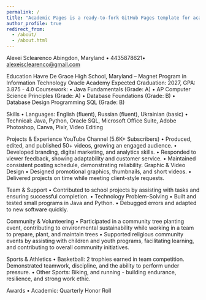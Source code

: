 ```yaml
---
permalink: /
title: "Academic Pages is a ready-to-fork GitHub Pages template for academic personal websites"
author_profile: true
redirect_from: 
  - /about/
  - /about.html
---
```


 Alexei Sclearenco
Abingdon, Maryland • 4435878621• alexeisclearenco@gmail.com 
  
Education 
Havre De Grace High School, Maryland – Magnet Program in Information Technology Oracle Academy
Expected Graduation: 2027, GPA: 3.875 - 4.0
Coursework: 
•	Java Fundamentals (Grade: A)
•	AP Computer Science Principles (Grade: A)
•	Database Foundations (Grade: B)
•	Database Design Programming SQL (Grade: B)

Skills
•	Languages: English (fluent), Russian (fluent), Ukrainian (basic)
•	Technical: Java, Python, Oracle SQL, Microsoft Office Suite, Adobe Photoshop, Canva, Pixlr, Video Editing

Projects & Experience 
YouTube Channel (5.6K+ Subscribers) 
•	Produced, edited, and published 50+ videos, growing an engaged audience. 
•	Developed branding, digital marketing, and analytics skills. 
•	Responded to viewer feedback, showing adaptability and customer service. 
•	Maintained consistent posting schedule, demonstrating reliability. 
Graphic & Video Design 
•	Designed promotional graphics, thumbnails, and short videos. 
•	Delivered projects on time while meeting client-style requests. 

Team & Support 
•	Contributed to school projects by assisting with tasks and ensuring successful completion. 
•	Technology Problem-Solving 
•	Built and tested small programs in Java and Python. 
•	Debugged errors and adapted to new software quickly. 
 
Community & Volunteering 
•	Participated in a community tree planting event, contributing to environmental sustainability while working in a team to prepare, plant, and maintain trees
•	Supported religious community events by assisting with children and youth programs, facilitating learning, and contributing to overall community initiatives. 
 
Sports & Athletics 
•	Basketball: 2 trophies earned in team competition. Demonstrated teamwork, discipline, and the ability to perform under pressure. 
•	Other Sports: Biking, and running - building endurance, resilience, and strong work ethic. 
 
Awards 
•	Academic: Quarterly Honor Roll
